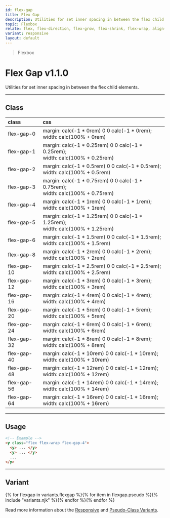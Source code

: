```yaml
---
id: flex-gap
title: Flex Gap
description: Utilities for set inner spacing in between the flex child elements.
topic: Flexbox
relate: flex, flex-direction, flex-grow, flex-shrink, flex-wrap, align-content, align-items, align-self, justify-content
variant: responsive
layout: default
---
```


> Flexbox

# Flex Gap <span class="ml-1 px-2 py-1 text-sm text-gray-600 (dark)text-charcoal-100 bg-gray-300 (dark)bg-gray-600">v1.1.0</span>

Utilities for set inner spacing in between the flex child elements.

---

## Class

| <span class="px-3 py-1 text-white (dark)text-charcoal-100 bg-charcoal-100 (dark)bg-gray-600 rounded-full">class</span> | <span class="px-3 py-1 text-white (dark)text-charcoal-100 bg-charcoal-100 (dark)bg-gray-600 rounded-full">css</span> |
|:--|:--|
| flex-gap-0 | margin: calc(-1 * 0rem) 0 0 calc(-1 * 0rem); <br> width: calc(100% + 0rem) |
| flex-gap-1 | margin: calc(-1 * 0.25rem) 0 0 calc(-1 * 0.25rem); <br> width: calc(100% + 0.25rem) |
| flex-gap-2 | margin: calc(-1 * 0.5rem) 0 0 calc(-1 * 0.5rem); <br> width: calc(100% + 0.5rem) |
| flex-gap-3 | margin: calc(-1 * 0.75rem) 0 0 calc(-1 * 0.75rem); <br> width: calc(100% + 0.75rem) |
| flex-gap-4 | margin: calc(-1 * 1rem) 0 0 calc(-1 * 1rem); <br> width: calc(100% + 1rem) |
| flex-gap-5 | margin: calc(-1 * 1.25rem) 0 0 calc(-1 * 1.25rem); <br> width: calc(100% + 1.25rem) |
| flex-gap-6 | margin: calc(-1 * 1.5rem) 0 0 calc(-1 * 1.5rem); <br> width: calc(100% + 1.5rem) |
| flex-gap-8 | margin: calc(-1 * 2rem) 0 0 calc(-1 * 2rem); <br> width: calc(100% + 2rem) |
| flex-gap-10 | margin: calc(-1 * 2.5rem) 0 0 calc(-1 * 2.5rem); <br> width: calc(100% + 2.5rem) |
| flex-gap-12 | margin: calc(-1 * 3rem) 0 0 calc(-1 * 3rem); <br> width: calc(100% + 3rem) |
| flex-gap-16 | margin: calc(-1 * 4rem) 0 0 calc(-1 * 4rem); <br> width: calc(100% + 4rem) |
| flex-gap-20 | margin: calc(-1 * 5rem) 0 0 calc(-1 * 5rem); <br> width: calc(100% + 5rem) |
| flex-gap-24 | margin: calc(-1 * 6rem) 0 0 calc(-1 * 6rem); <br> width: calc(100% + 6rem) |
| flex-gap-32 | margin: calc(-1 * 8rem) 0 0 calc(-1 * 8rem); <br> width: calc(100% + 8rem) |
| flex-gap-40 | margin: calc(-1 * 10rem) 0 0 calc(-1 * 10rem); <br> width: calc(100% + 10rem) |
| flex-gap-48 | margin: calc(-1 * 12rem) 0 0 calc(-1 * 12rem); <br> width: calc(100% + 12rem) |
| flex-gap-56 | margin: calc(-1 * 14rem) 0 0 calc(-1 * 14rem); <br> width: calc(100% + 14rem) |
| flex-gap-64 | margin: calc(-1 * 16rem) 0 0 calc(-1 * 16rem); <br> width: calc(100% + 16rem) |

---

## Usage

<y class="my-2 mx-auto (xs)max-w-full (sm)max-w-sm (md)max-w-sm (lg)max-w-sm">
  <y class="flex flex-wrap flex-gap-4">
    <y class="w-20 h-20 bg-gray-400"></y>
    <y class="w-20 h-20 bg-gray-500"></y>
    <y class="w-20 h-20 bg-gray-400"></y>
    <y class="w-20 h-20 bg-gray-500"></y>
    <y class="w-20 h-20 bg-gray-400"></y>
    <y class="w-20 h-20 bg-gray-500"></y>
    <y class="w-20 h-20 bg-gray-400"></y>
    <y class="w-20 h-20 bg-gray-500"></y>
  </y>
</y>

```html
<!-- Example -->
<y class="flex flex-wrap flex-gap-4">
  <y> ... </y>
  <y> ... </y>
  ...
</y>
```

---

## Variant

<y class="flex flex-gap-2 flex-wrap justify-start items-center">{% for flexgap in variants.flexgap %}{% for item in flexgap.pseudo %}{% include "variants.njk" %}{% endfor %}{% endfor %}</y>

Read more information about the [Responsive](/responsive) and [Pseudo-Class Variants](/pseudo-class-variants/).

